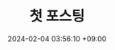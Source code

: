 ---
title: 첫 포스팅
date: 2024-02-04 03:56:10 +09:00
categories: [메인 카테고리, 서브 카테고리]
tags:
  [
    태그1,
    태그2,
    태그3,
    .
    .
    .
  ]
---